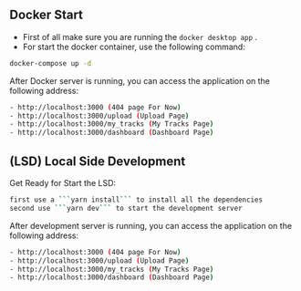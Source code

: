 ## Docker Start
- First of all make sure you are running the ```docker desktop app``` .
- For start the docker container, use the following command:
```bash
docker-compose up -d
```
After Docker server is running, you can access the application on the following address: 
```bash
- http://localhost:3000 (404 page For Now)
- http://localhost:3000/upload (Upload Page)
- http://localhost:3000/my_tracks (My Tracks Page)
- http://localhost:3000/dashboard (Dashboard Page)
```

## (LSD) Local Side Development 

Get Ready for Start the LSD:
```bash
first use a ```yarn install``` to install all the dependencies
second use ```yarn dev``` to start the development server
```

After development server is running, you can access the application on the following address: 
```bash
- http://localhost:3000 (404 page For Now)
- http://localhost:3000/upload (Upload Page)
- http://localhost:3000/my_tracks (My Tracks Page)
- http://localhost:3000/dashboard (Dashboard Page)
```
